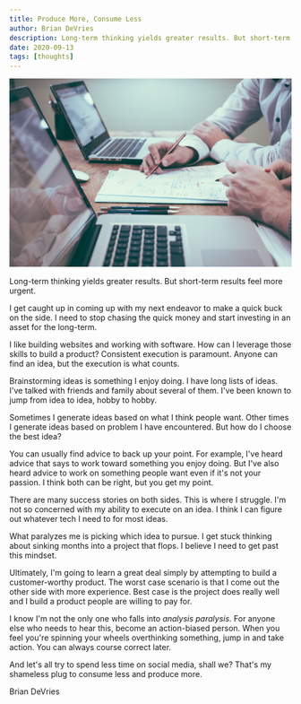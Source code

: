 ```yaml
---
title: Produce More, Consume Less
author: Brian DeVries
description: Long-term thinking yields greater results. But short-term results feel more urgent.
date: 2020-09-13
tags: [thoughts]
---
```


![Produce More, Consume Less](./images/produce-more.jpg)

Long-term thinking yields greater results. But short-term results feel more urgent.

I get caught up in coming up with my next endeavor to make a quick buck on the side. I need to stop chasing the quick money and start investing in an asset for the long-term.

I like building websites and working with software. How can I leverage those skills to build a product? Consistent execution is paramount. Anyone can find an idea, but the execution is what counts.

Brainstorming ideas is something I enjoy doing. I have long lists of ideas. I've talked with friends and family about several of them. I've been known to jump from idea to idea, hobby to hobby.

Sometimes I generate ideas based on what I think people want. Other times I generate ideas based on problem I have encountered. But how do I choose the best idea?

You can usually find advice to back up your point. For example, I've heard advice that says to work toward something you enjoy doing. But I've also heard advice to work on something people want even if it's not your passion. I think both can be right, but you get my point.

There are many success stories on both sides. This is where I struggle. I'm not so concerned with my ability to execute on an idea. I think I can figure out whatever tech I need to for most ideas.

What paralyzes me is picking which idea to pursue. I get stuck thinking about sinking months into a project that flops. I believe I need to get past this mindset.

Ultimately, I'm going to learn a great deal simply by attempting to build a customer-worthy product. The worst case scenario is that I come out the other side with more experience. Best case is the project does really well and I build a product people are willing to pay for.

I know I'm not the only one who falls into _analysis paralysis_. For anyone else who needs to hear this, become an action-biased person. When you feel you're spinning your wheels overthinking something, jump in and take action. You can always course correct later.

And let's all try to spend less time on social media, shall we? That's my shameless plug to consume less and produce more.

Brian DeVries
